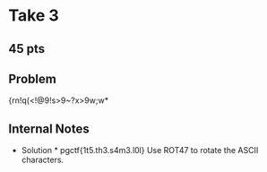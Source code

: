 # Take 3
45 pts
---
## Problem
{rn!q(<!@9!s>9~?x>9w;w*

## Internal Notes
* Solution * pgctf{1t5.th3.s4m3.l0l}
Use ROT47 to rotate the ASCII characters.
